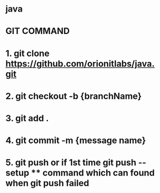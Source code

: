 # java

# GIT COMMAND
# 1. git clone https://github.com/orionitlabs/java.git
# 2. git checkout -b {branchName}
# 3. git add .
# 4. git commit -m {message name}
# 5. git push or if 1st time git push --setup ** command which can found when git push failed